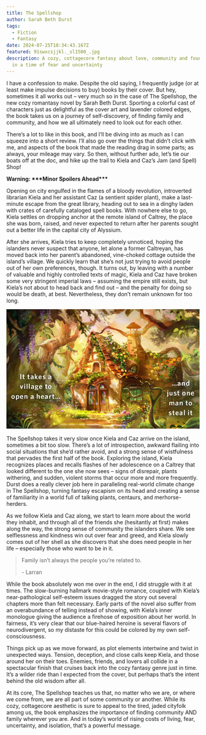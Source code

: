 ```yaml
---
title: The Spellshop
author: Sarah Beth Durst
tags:
  - Fiction
  - Fantasy
date: 2024-07-25T18:34:43.167Z
featured: 91swxcsjjkl._sl1500_.jpg
description: A cozy, cottagecore fantasy about love, community and found family
  in a time of fear and uncertainty
---
```

I have a confession to make. Despite the old saying, I frequently judge (or at least make impulse decisions to buy) books by their cover. But hey, sometimes it all works out – very much so in the case of The Spellshop, the new cozy romantasy novel by Sarah Beth Durst. Sporting a colorful cast of characters just as delightful as the cover art and lavender colored edges, the book takes us on a journey of self-discovery, of finding family and community, and how we all ultimately need to look out for each other. 

There’s a lot to like in this book, and I’ll be diving into as much as I can squeeze into a short review. I’ll also go over the things that didn’t click with me, and aspects of the book that made the reading drag in some parts; as always, your mileage may vary. So then, without further ado, let’s tie our boats off at the doc, and hike up the trail to Kiela and Caz’s Jam (and Spell) Shop!

**Warning: \*\*\*Minor Spoilers Ahead\*\*\***

Opening on city engulfed in the flames of a bloody revolution, introverted librarian Kiela and her assistant Caz (a sentient spider plant), make a last-minute escape from the great library, heading out to sea in a dinghy laden with crates of carefully cataloged spell books. With nowhere else to go, Kiela settles on dropping anchor at the remote island of Caltrey, the place she was born, raised, and never expected to return after her parents sought out a better life in the capital city of Alyssium.

After she arrives, Kiela tries to keep completely unnoticed, hoping the islanders never suspect that anyone, let alone a former Caltreyan, has moved back into her parent’s abandoned, vine-choked cottage outside the island’s village. We quickly learn that she’s not just trying to avoid people out of her own preferences, though. It turns out, by leaving with a number of valuable and highly controlled texts of magic, Kiela and Caz have broken some very stringent imperial laws – assuming the empire still exists, but Kiela’s not about to head back and find out – and the penalty for doing so would be death, at best. Nevertheless, they don’t remain unknown for too long.

![Promo for cover art, an overgrown fantasy cottage in a forest](10133347-eb6f-4cdd-8be6-e3bd8aeb9b18.__cr0-0-970-600_pt0_sx970_v1___.jpg)

The Spellshop takes it very slow once Kiela and Caz arrive on the island, sometimes a bit too slow. There’s a lot of introspection, awkward flailing into social situations that she’d rather avoid, and a strong sense of wistfulness that pervades the first half of the book. Exploring the island, Kiela recognizes places and recalls flashes of her adolescence on a Caltrey that looked different to the one she now sees – signs of disrepair, plants withering, and sudden, violent storms that occur more and more frequently. Durst does a really clever job here in paralleling real-world climate change in The Spellshop, turning fantasy escapism on its head and creating a sense of familiarity in a world full of talking plants, centaurs, and merhorse-herders.

As we follow Kiela and Caz along, we start to learn more about the world they inhabit, and through all of the friends she (hesitantly at first) makes along the way, the strong sense of community the islanders share. We see selflessness and kindness win out over fear and greed, and Kiela slowly comes out of her shell as she discovers that she does need people in her life – especially those who want to be in it.



> Family isn’t always the people you’re related to.
>
> \- Larran



While the book absolutely won me over in the end, I did struggle with it at times. The slow-burning hallmark movie-style romance, coupled with Kiela’s near-pathological self-esteem issues dragged the story out several chapters more than felt necessary. Early parts of the novel also suffer from an overabundance of telling instead of showing, with Kiela’s inner monologue giving the audience a firehose of exposition about her world. In fairness, it’s very clear that our blue-haired heroine is several flavors of neurodivergent, so my distaste for this could be colored by my own self-consciousness.

Things pick up as we move forward, as plot elements intertwine and twist in unexpected ways. Tension, deception, and close calls keep Kiela, and those around her on their toes. Enemies, friends, and lovers all collide in a spectacular finish that cruises back into the cozy fantasy genre just in time. It’s a wilder ride than I expected from the cover, but perhaps that’s the intent behind the old wisdom after all.

At its core, The Spellshop teaches us that, no matter who we are, or where we come from, we are all part of some community or another. While its cozy, cottagecore aesthetic is sure to appeal to the tired, jaded cityfolk among us, the book emphasizes the importance of finding community AND family wherever you are. And in today’s world of rising costs of living, fear, uncertainty, and isolation, that’s a powerful message.